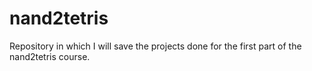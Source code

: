 # nand2tetris

Repository in which I will save the projects done for the first part of the nand2tetris course.
